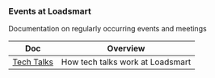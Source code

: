 ### Events at Loadsmart

Documentation on regularly occurring events and meetings

<!-- prettier-ignore-start -->
<!-- start_toc -->
| Doc | Overview |
|--|--|
| [Tech Talks](/events/tech-talks.md#readme) | How tech talks work at Loadsmart |
<!-- end_toc -->
<!-- prettier-ignore-end -->
